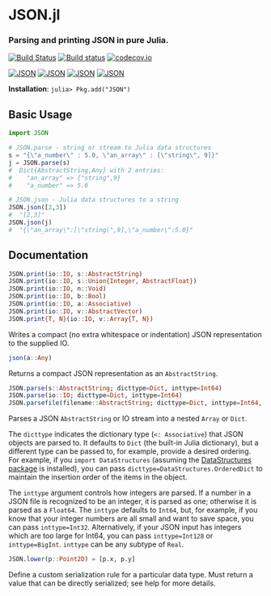 # JSON.jl
### Parsing and printing JSON in pure Julia.

[![Build Status](https://travis-ci.org/JuliaIO/JSON.jl.svg)](https://travis-ci.org/JuliaIO/JSON.jl)
[![Build status](https://ci.appveyor.com/api/projects/status/2sfomjwl29k6y6oy)](https://ci.appveyor.com/project/staticfloat/json-jl)
[![codecov.io](http://codecov.io/github/JuliaIO/JSON.jl/coverage.svg?branch=master)](http://codecov.io/github/JuliaIO/JSON.jl?branch=master)

[![JSON](http://pkg.julialang.org/badges/JSON_0.3.svg)](http://pkg.julialang.org/?pkg=JSON&ver=0.3)
[![JSON](http://pkg.julialang.org/badges/JSON_0.4.svg)](http://pkg.julialang.org/?pkg=JSON&ver=0.4)
[![JSON](http://pkg.julialang.org/badges/JSON_0.5.svg)](http://pkg.julialang.org/?pkg=JSON&ver=0.5)
[![JSON](http://pkg.julialang.org/badges/JSON_0.6.svg)](http://pkg.julialang.org/?pkg=JSON&ver=0.6)

**Installation**: `julia> Pkg.add("JSON")`


## Basic Usage

```julia
import JSON

# JSON.parse - string or stream to Julia data structures
s = "{\"a_number\" : 5.0, \"an_array\" : [\"string\", 9]}"
j = JSON.parse(s)
#  Dict{AbstractString,Any} with 2 entries:
#    "an_array" => {"string",9}
#    "a_number" => 5.0

# JSON.json - Julia data structures to a string
JSON.json([2,3])
#  "[2,3]"
JSON.json(j)
#  "{\"an_array\":[\"string\",9],\"a_number\":5.0}"
```

## Documentation

```julia
JSON.print(io::IO, s::AbstractString)
JSON.print(io::IO, s::Union{Integer, AbstractFloat})
JSON.print(io::IO, n::Void)
JSON.print(io::IO, b::Bool)
JSON.print(io::IO, a::Associative)
JSON.print(io::IO, v::AbstractVector)
JSON.print{T, N}(io::IO, v::Array{T, N})
```

Writes a compact (no extra whitespace or indentation) JSON representation
to the supplied IO.

```julia
json(a::Any)
```

Returns a compact JSON representation as an `AbstractString`.

```julia
JSON.parse(s::AbstractString; dicttype=Dict, inttype=Int64)
JSON.parse(io::IO; dicttype=Dict, inttype=Int64)
JSON.parsefile(filename::AbstractString; dicttype=Dict, inttype=Int64, use_mmap=true)
```

Parses a JSON `AbstractString` or IO stream into a nested `Array` or `Dict`.

The `dicttype` indicates the dictionary type (`<: Associative`) that
JSON objects are parsed to.  It defaults to `Dict` (the built-in Julia
dictionary), but a different type can be passed to, for example,
provide a desired ordering.  For example, if you `import DataStructures`
(assuming the [DataStructures
package](https://github.com/JuliaLang/DataStructures.jl) is
installed), you can pass `dicttype=DataStructures.OrderedDict` to
maintain the insertion order of the items in the object.

The `inttype` argument controls how integers are parsed.  If a number in a JSON
file is recognized to be an integer, it is parsed as one; otherwise it is parsed 
as a `Float64`.  The `inttype` defaults to `Int64`, but, for example, if you know
that your integer numbers are all small and want to save space, you can pass 
`inttype=Int32`.  Alternatively, if your JSON input has integers which are too large
for Int64, you can pass `inttype=Int128` or `inttype=BigInt`.  `inttype` can be any
subtype of `Real`.

```julia
JSON.lower(p::Point2D) = [p.x, p.y]
```

Define a custom serialization rule for a particular data type. Must return a
value that can be directly serialized; see help for more details.
